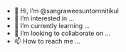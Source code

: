 - 👋 Hi, I’m @sangraweesuntornnitikul
- 👀 I’m interested in ...
- 🌱 I’m currently learning ...
- 💞️ I’m looking to collaborate on ...
- 📫 How to reach me ...

<!---
sangraweesuntornnitikul/sangraweesuntornnitikul is a ✨ special ✨ repository because its `README.md` (this file) appears on your GitHub profile.
You can click the Preview link to take a look at your changes.
--->
